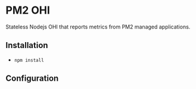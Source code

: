 # PM2 OHI
Stateless Nodejs OHI that reports metrics from PM2 managed applications.

## Installation
- `npm install`

## Configuration


